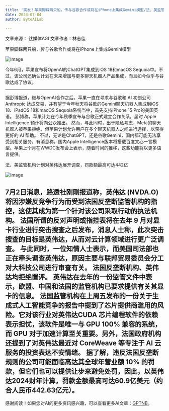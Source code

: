 ```yaml
---
title: '突发！苹果脚踩两只船，传与谷歌合作或将在iPhone上集成Gemini模型/法、美监管机构计划对英伟达展开调查，罚款额最高可达442亿'
date: 2024-07-04
author: ByteAILab

---
```


文章来源： 钛媒体AGI
文章作者：林志佳

苹果脚踩两只船，传与谷歌合作或将在iPhone上集成Gemini模型

![Image](http://www.jesonc.com/FiphBLc1DZkItaZMHXlCXhyUL6Oj)

今年6月，苹果宣布将OpenAI的ChatGPT集成到iOS 18和macOS Sequoia中。不过，该公司还确认计划在未来增加与更多聊天机器人产品集成，而且如今似乎与谷歌达成了协议。

---

据彭博报道，继与OpenAI合作之后，苹果一直在寻求与谷歌和 AI 初创公司 Anthropic 达成交易，并有望于今年秋天将谷歌的Gemini聊天机器人集成到iOS 18、iPadOS 18和macOS Sequoia系统当中，首先支持iPhone 15 Pro的美国英语。
彭博称，苹果计划在今年秋季宣布与谷歌正式建立合作关系，届时 Apple Intelligence 预计将向公众推出。
然而，与此同时，出于隐私考虑，Meta的聊天机器人被苹果拒绝，但苹果计划允许用户在多个聊天机器人之间进行选择，以获得更好的 AI 帮助。
不过，无论是ChatGPT，还是谷歌Gemini，国内都可能无法享受到相关服务，有消息称，国内Apple Intelligence版本将搭载百度文心一言模型。苹果上个月在WWDC发布会上表示，随着时间的推移，这些功能将以更多语言提供。

法、美监管机构计划对英伟达展开调查，罚款额最高可达442亿

![Image](http://www.jesonc.com/FlAzGIpEwX4LWDLsO2UDTBmNHAQH)

7月2日消息，路透社刚刚报道称，英伟达 (NVDA.O) 将因涉嫌反竞争行为而受到法国反垄断监管机构的指控，这使其成为第一个针对该公司采取行动的执法机构。
法国所谓的反对声明或指控表将在去年 9 月对显卡行业进行突击搜查之后发布，消息人士称，此次突击搜查的目标是英伟达，从而对云计算领域进行更广泛调查。
与此同时，一位知情人士表示，而美国司法部也正在牵头调查英伟达，原因主要与联邦贸易委员会分工对大科技公司进行审查有关。
法国反垄断机构、英伟达均拒绝置评。
英伟达在去年的一份监管文件中表示，欧盟、中国和法国的监管机构已要求提供有关其显卡的信息。
法国监管机构在上周五发布的一份关于生成式人工智能竞争的报告中提到了芯片提供商滥用的风险。它对该行业对英伟达CUDA 芯片编程软件的依赖表示担忧，该软件是唯一与 GPU 100% 兼容的系统，而 GPU 对于加速计算至关重要。另外，法国政府机构还提到了对英伟达最近对 CoreWeave 等专注于 AI 云服务的投资表达不安情绪。
据了解，违反法国反垄断规则的公司可能面临高达其全球年营业额 10% 的罚款，但它们也可以提供让步来避免处罚，因此，以英伟达2024财年计算，罚款金额最高可达60.9亿美元（约合人民币442.63亿元）。
---
感谢阅读！如果您对AI的更多资讯感兴趣，可以查看更多AI文章：[GPTNB](https://gptnb.com)。